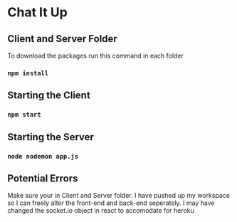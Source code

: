 # Chat It Up

## Client and Server Folder 
To download the packages run this command in each folder
### `npm install`

## Starting the Client 
### `npm start`

## Starting the Server 
### `node nodemon app.js`

## Potential Errors
Make sure your in Client and Server folder.
I have pushed up my workspace so I can freely alter the front-end and back-end seperately. 
I may have changed the socket.io object in react to accomodate for heroku 
